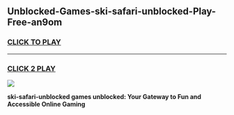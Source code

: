 
## Unblocked-Games-ski-safari-unblocked-Play-Free-an9om
<h3>
<a href="https://premium76.site?title=ski-safari-unblocked&ref=19M">CLICK TO PLAY</a></h3>
<hr>

<h3>
<a href="https://premium76.site?title=ski-safari-unblocked&ref=19M">CLICK 2 PLAY</a>
  
</h3>

<a href="https://premium76.site?title=ski-safari-unblocked&ref=19M"><img src="https://clearcache.store/games.png"></a>


**ski-safari-unblocked games unblocked: Your Gateway to Fun and Accessible Online Gaming**
